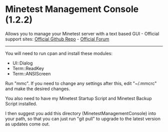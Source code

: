 # Minetest Management Console (1.2.2)
Allows you to manage your Minetest server with a text based GUI -  Official support sites: [Official Github Repo](https://github.com/fstltna/MinetestManagementConsole) - [Official Forum](https://minecity.online/index.php/forum/management-console)

---

You will need to run cpan and install these modules:

- UI::Dialog
- Term::ReadKey
- Term::ANSIScreen

Run "mmc". If you need to change any settings after this, edit "~/.mmcrc" and make the desired changes.

You also need to have my Minetest Startup Script and Minetest Backup Script installed.

I then suggest you add this directory (MinetestManagementConsole) into your path, so that you can just run "git pull" to upgrade to the latest version as updates come out.

